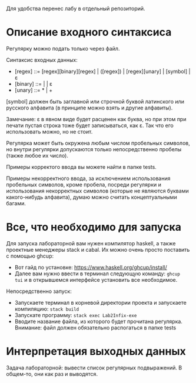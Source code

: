 Для удобства перенес лабу в отдельный репозиторий.
# Описание входного синтаксиса
Регулярку можно подать только через файл.

Синтаксис входных данных:
- [regex] ::= [regex][binary][regex] | ([regex]) | [regex][unary] | [symbol] | ɛ
- [binary] ::= | | ɛ
- [unary] ::= * | +

[symbol] должен быть заглавной или строчной буквой латинского или русского алфавита (в принципе можно взять и другие алфавиты).

Замечание: ɛ в явном виде будет расценен как буква, но при этом при печати пустая строка тоже будет записываться, как ɛ. Так что его использовать можно, но не стоит.

Регулярка может быть окружена любым числом пробельных символов, но внутри регулярки допускаются только непосредственно пробелы (также любое их число).

Примеры корректого ввода вы можете найти в папке tests.

Примеры некорректного ввода, за исключением использования пробельных символов, кроме пробела, посреди регулярки и использования некорректных символов (которые не являются буквами какого-нибудь алфавита), думаю можно считать концептуальными багами.
# Все, что необходимо для запуска
Для запуска лабораторной вам нужен компилятор haskell, а также проектные менеджеры stack и cabal.
Их можно очень просто поставить с помощью ghcup:
- Вот гайд по установке: https://www.haskell.org/ghcup/install/
- Далее вам нужно ввести в терминал следующую команду: <code>ghcup tui</code> и в открывшемся интерфейсе установить все необходимое.
  
Непосредственно запуск:
- Запускаете терминал в корневой директории проекта и запускаете компиляцию: <code>stack build</code>
- Запускате программу: <code>stack exec Lab2Infix-exe</code> 
- Вводите название файла, из которого будет прочитана регулярка. Внимание: файл должен обязательно распогаться в папке tests
# Интерпретация выходных данных
Задача лабораторной: вывести список регулярных подвыражений. В общем-то, они как раз и выводятся.